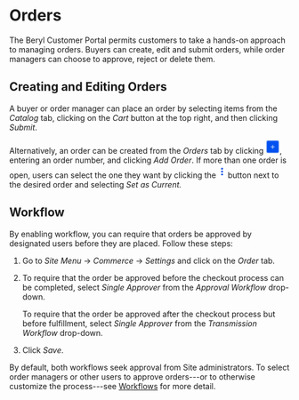 # Orders [](id=orders)

The Beryl Customer Portal permits customers to take a hands-on approach to
managing orders. Buyers can create, edit and submit orders, while order managers
can choose to approve, reject or delete them.

## Creating and Editing Orders [](id=creating-and-editing-orders)

A buyer or order manager can place an order by selecting items from the
*Catalog* tab, clicking on the *Cart* button at the top right, and then clicking
*Submit*.

Alternatively, an order can be created from the *Orders* tab by clicking
![Add](../../images/icon-add.png), entering an order number, and clicking *Add
Order*. If more than one order is open, users can select the one they want by
clicking the ![Options](../../images/icon-options.png) button next to the
desired order and selecting *Set as Current.*

## Workflow [](id=workflow)

By enabling workflow, you can require that orders be approved by designated
users before they are placed. Follow these steps:

1.  Go to *Site Menu* &rarr; *Commerce* &rarr; *Settings* and click on the
    *Order* tab.

2.  To require that the order be approved before the checkout process can be
    completed, select *Single Approver* from the *Approval Workflow* drop-down.

    To require that the order be approved after the checkout process but before
    fulfillment, select *Single Approver* from the *Transmission Workflow*
    drop-down.

3.  Click *Save*.

By default, both workflows seek approval from Site administrators. To select
order managers or other users to approve orders---or to otherwise customize the
process---see 
[Workflows](/develop/tutorials/-/knowledge_base/7-1/workflow) for
more detail.
